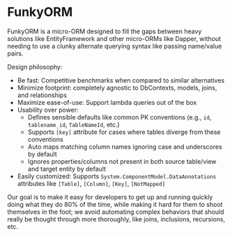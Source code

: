 # FunkyORM

FunkyORM is a micro-ORM designed to fill the gaps between heavy solutions like EntityFramework and other micro-ORMs like Dapper, without needing to use a clunky alternate querying syntax like passing name/value pairs.

Design philosophy:
- Be fast: Competitive benchmarks when compared to similar alternatives
- Minimize footprint: completely agnostic to DbContexts, models, joins, and relationships
- Maximize ease-of-use: Support lambda queries out of the box
- Usability over power:
  - Defines sensible defaults like common PK conventions (e.g., `id`, `tablename_id`, `TableNameId`, etc.)
  - Supports `[key]` attribute for cases where tables diverge from these conventions
  - Auto maps matching column names ignoring case and underscores by default 
  - Ignores properties/columns not present in both source table/view and target entity by default
- Easily customized: Supports `System.ComponentModel.DataAnnotations` attributes like `[Table]`, `[Column]`, `[Key]`, `[NotMapped]`

Our goal is to make it easy for developers to get up and running quickly doing what they do 80% of the time, while making it hard for them to shoot themselves in the foot; we avoid automating complex behaviors that should really be thought through more thoroughly, like joins, inclusions, recursions, etc. 

